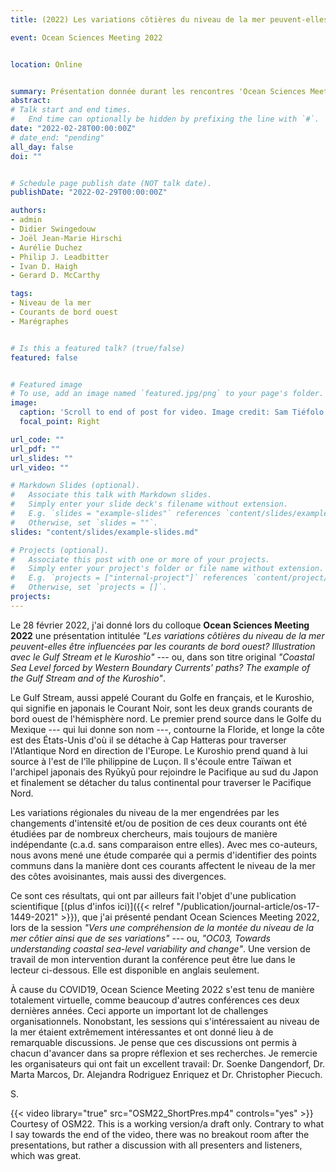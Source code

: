 ```yaml
---
title: (2022) Les variations côtières du niveau de la mer peuvent-elles être influencées par les courants de bord ouest? Illustration avec le Gulf Stream et le Kuroshio.

event: Ocean Sciences Meeting 2022


location: Online


summary: Présentation donnée durant les rencontres 'Ocean Sciences Meeting 2022'
abstract:
# Talk start and end times.
#   End time can optionally be hidden by prefixing the line with `#`.
date: "2022-02-28T00:00:00Z"
# date_end: "pending"
all_day: false
doi: ""


# Schedule page publish date (NOT talk date).
publishDate: "2022-02-29T00:00:00Z"

authors:
- admin
- Didier Swingedouw
- Joël Jean-Marie Hirschi
- Aurélie Duchez
- Philip J. Leadbitter
- Ivan D. Haigh
- Gerard D. McCarthy

tags:
- Niveau de la mer
- Courants de bord ouest
- Marégraphes


# Is this a featured talk? (true/false)
featured: false


# Featured image
# To use, add an image named `featured.jpg/png` to your page's folder.
image:
  caption: 'Scroll to end of post for video. Image credit: Sam Tiéfolo Diabaté, OSM22'
  focal_point: Right

url_code: ""
url_pdf: ""
url_slides: ""
url_video: ""

# Markdown Slides (optional).
#   Associate this talk with Markdown slides.
#   Simply enter your slide deck's filename without extension.
#   E.g. `slides = "example-slides"` references `content/slides/example-slides.md`.
#   Otherwise, set `slides = ""`.
slides: "content/slides/example-slides.md"

# Projects (optional).
#   Associate this post with one or more of your projects.
#   Simply enter your project's folder or file name without extension.
#   E.g. `projects = ["internal-project"]` references `content/project/deep-learning/index.md`.
#   Otherwise, set `projects = []`.
projects:
---
```


Le 28 février 2022, j'ai donné lors du colloque **Ocean Sciences Meeting 2022** une présentation intitulée _"Les variations côtières du niveau de la mer peuvent-elles être influencées par les courants de bord ouest? Illustration avec le Gulf Stream et le Kuroshio"_ --- ou, dans son titre original _"Coastal Sea Level forced by Western Boundary Currents' paths? The example of the Gulf Stream and of the Kuroshio"_.

Le Gulf Stream, aussi appelé Courant du Golfe en français, et le Kuroshio, qui signifie en japonais le Courant Noir, sont les deux grands courants de bord ouest de l'hémisphère nord. Le premier prend source dans le Golfe du Mexique --- qui lui donne son nom ---, contourne la Floride, et longe la côte est des États-Unis d'où il se détache à Cap Hatteras pour traverser l'Atlantique Nord en direction de l'Europe. Le Kuroshio prend quand à lui source à l'est de l'île philippine de Luçon. Il s'écoule entre Taïwan et l'archipel japonais des Ryūkyū pour rejoindre le Pacifique au sud du Japon et finalement se détacher du talus continental pour traverser le Pacifique Nord.

Les variations régionales du niveau de la mer engendrées par les changements d'intensité et/ou de position de ces deux courants ont été étudiées par de nombreux chercheurs, mais toujours de manière indépendante (c.a.d. sans comparaison entre elles). Avec mes co-auteurs, nous avons mené une étude comparée qui a permis d'identifier des points communs dans la manière dont ces courants affectent le niveau de la mer des côtes avoisinantes, mais aussi des divergences.

Ce sont ces résultats, qui ont par ailleurs fait l'objet d'une publication scientifique [(plus d'infos ici)]({{< relref "/publication/journal-article/os-17-1449-2021" >}}), que j'ai présenté pendant Ocean Sciences Meeting 2022, lors de la session _"Vers une compréhension de la montée du niveau de la mer côtier ainsi que de ses variations"_ --- ou, _"OC03, Towards understanding coastal sea-level variability and change"_. Une version de travail de mon intervention durant la conférence peut être lue dans le lecteur ci-dessous. Elle est disponible en anglais seulement.

À cause du COVID19, Ocean Science Meeting 2022 s'est tenu de manière totalement virtuelle, comme beaucoup d'autres conférences ces deux dernières années. Ceci apporte un important lot de challenges organisationnels. Nonobstant, les sessions qui s'intéressaient au niveau de la mer étaient extrêmement intéressantes et ont donné lieu à de remarquable discussions. Je pense que ces discussions ont permis à  chacun d'avancer dans sa propre réflexion et ses recherches. Je remercie les organisateurs qui ont fait un excellent travail: Dr. Soenke Dangendorf, Dr. Marta Marcos, Dr. Alejandra Rodriguez Enriquez et Dr. Christopher Piecuch.

S.

{{< video library="true" src="OSM22_ShortPres.mp4" controls="yes" >}}
Courtesy of OSM22. This is a working version/a draft only. Contrary to what I say towards the end of the video, there was no breakout room after the presentations, but rather a discussion with all presenters and listeners, which was great.
